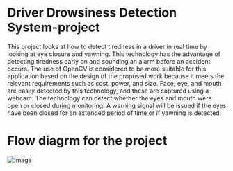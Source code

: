 # Driver Drowsiness Detection System-project

This project looks at how to detect tiredness in a driver in real time by looking at eye closure and yawning. This technology has the advantage of detecting tiredness early on and sounding an alarm before an accident occurs. The use of OpenCV is considered to be more suitable for this application based on the design of the proposed work because it meets the relevant requirements such as cost, power, and size. Face, eye, and mouth are easily detected by this technology, and these are captured using a webcam. The technology can detect whether the eyes and mouth were open or closed during monitoring. A warning signal will be issued if the eyes have been closed for an extended period of time or if yawning is detected.


# Flow diagrm for the project
![image](https://github.com/ajayjagadaleAJ/Driver-Drowsiness-Detection-System-project/assets/123382045/bc295ac4-02a8-4e77-970f-38da9faaa739)
